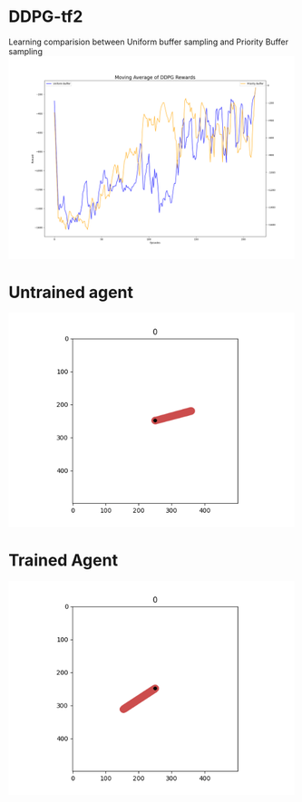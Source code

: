 # DDPG-tf2
Learning comparision between Uniform buffer sampling and Priority Buffer sampling
![alt-text](https://github.com/claCase/DDPG-tf2/blob/main/tmp/rewards_comparision.png)
# Untrained agent 
![alt-text](https://github.com/claCase/DDPG-tf2/blob/main/tmp/animation_untrained.gif)
# Trained Agent
![alt-text](https://github.com/claCase/DDPG-tf2/blob/main/tmp/animation_trained.gif)